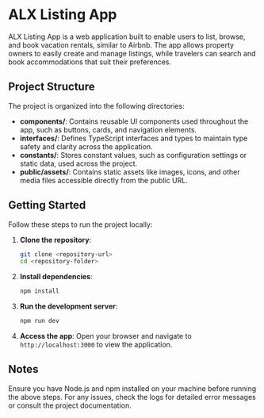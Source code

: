# ALX Listing App

ALX Listing App is a web application built to enable users to list, browse, and book vacation rentals, similar to Airbnb. The app allows property owners to easily create and manage listings, while travelers can search and book accommodations that suit their preferences.

## Project Structure

The project is organized into the following directories:

- **components/**: Contains reusable UI components used throughout the app, such as buttons, cards, and navigation elements.
- **interfaces/**: Defines TypeScript interfaces and types to maintain type safety and clarity across the application.
- **constants/**: Stores constant values, such as configuration settings or static data, used across the project.
- **public/assets/**: Contains static assets like images, icons, and other media files accessible directly from the public URL.

## Getting Started

Follow these steps to run the project locally:

1. **Clone the repository**:

   ```bash
   git clone <repository-url>
   cd <repository-folder>
   ```

2. **Install dependencies**:

   ```bash
   npm install
   ```

3. **Run the development server**:

   ```bash
   npm run dev
   ```

4. **Access the app**:
   Open your browser and navigate to `http://localhost:3000` to view the application.

## Notes

Ensure you have Node.js and npm installed on your machine before running the above steps. For any issues, check the logs for detailed error messages or consult the project documentation.
